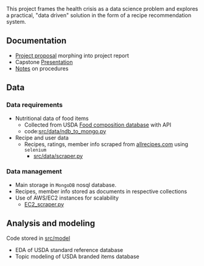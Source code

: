 This project frames the health crisis as a data science problem and explores a practical, "data driven" solution in the form of a recipe recommendation system.   

## Documentation 
* [Project proposal](https://docs.google.com/document/d/1fyTX7zHu0Tg92daD9yG4MbEVNJWpAo9V0dDwW1b2xGA/edit?usp=sharing) morphing into project report
* Capstone [Presentation](https://docs.google.com/presentation/d/1vTqdFdSiJ_m-carGSUVMQn9V2vPaHaKSxM-NFZ9JN2A/edit?usp=sharing) 
* [Notes](https://github.com/q0j0p/food_recommender/blob/master/notes/notes.md) on procedures

## Data 
### Data requirements 
* Nutritional data of food items 
  * Collected from USDA [Food composition database](https://ndb.nal.usda.gov/ndb/search/list) with API 
  * code:[src/data/ndb_to_mongo.py](src/data/ndb_to_mongo.py)
* Recipe and user data 
  * Recipes, ratings, member info scraped from [allrecipes.com](https://allrecipes.com) using `selenium`
    * [src/data/scraper.py](src/data/scraper.py)
  
### Data management 
* Main storage in `MongoDB` nosql database.  
 * Recipes, member info stored as documents in respective collections 
 * Use of AWS/EC2 instances for scalability 
   * [EC2_scraper.py](src/data/EC2_scraper.py)
 

## Analysis and modeling
Code stored in [src/model](src/model/)
* EDA of USDA standard reference database 
* Topic modeling of USDA branded items database 

